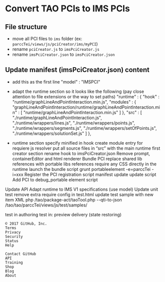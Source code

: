 
# Convert TAO PCIs to IMS PCIs
## File structure
- move all PCI files to `ims` folder (ex: `parccTei/views/js/pciCreator/ims/myPCI`)
- rename `pciCreator.js` to `imsPciCreator.js`
- rename `imsPciCreator.json` to `imsPciCreator.json`

## Update manifest (imsPciCreator.json) content
- add this as the first line
	"model" : "IMSPCI"
- adapt the runtime section so it looks like the following (pay close attention to file extensions or the way to set paths)
	"runtime" : {
	        "hook" : "runtime/graphLineAndPointInteraction.min.js",
	        "modules" : {
	            "graphLineAndPointInteraction/runtime/graphLineAndPointInteraction.min" : [
	                "runtime/graphLineAndPointInteraction.min.js"
	            ]
	        },
	        "src" : [
	            "./runtime/graphLineAndPointInteraction.js",
	            "./runtime/wrappers/lines.js",
	            "./runtime/wrappers/points.js",
	            "./runtime/wrappers/segments.js",
	            "./runtime/wrappers/setOfPoints.js",
	            "./runtime/wrappers/solutionSet.js"
	        ]
	    },



- runtime section
specify minified in hook
create module entry for requiere js resolver
put all source files in “src” with the main runtime first
creator section
rename hook to imsPciCreator.json
Remove prompt, containerEditor and html renderer
Bundle PCI
replace shared lib references with portable libs references
require any CSS directly in the runtime
launch the bundle script
grunt portableelement -e=parccTei -i=xxx
Register the PCI
registration script 
manifest update
update script
Add PCI to debug_portable element script 


Update API
Adapt runtime to IMS V1 specifications (use model)
Update unit test
remove extra require config in test.html
update test sample with new item XML
php /tao/package-act/taoTool.php --qti-to-json /tao/tao/parccTei/views/js/test/samples/

test in authoring
test in:
preview
delivery (state restoring)

    © 2017 GitHub, Inc.
    Terms
    Privacy
    Security
    Status
    Help

    Contact GitHub
    API
    Training
    Shop
    Blog
    About


